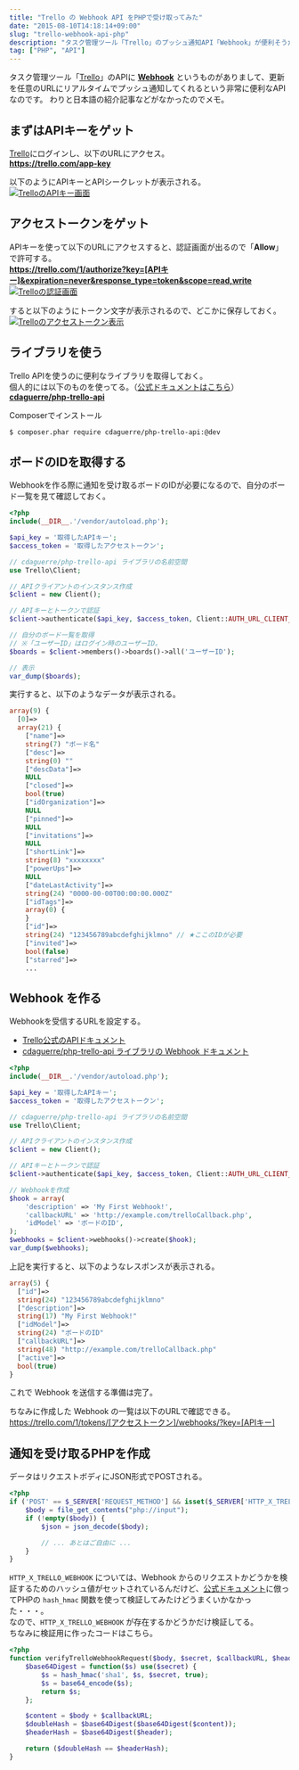 ```yaml
---
title: "Trello の Webhook API をPHPで受け取ってみた"
date: "2015-08-10T14:18:14+09:00"
slug: "trello-webhook-api-php"
description: "タスク管理ツール「Trello」のプッシュ通知API「Webhook」が便利そうだったのでPHPで処理してみた。"
tag: ["PHP", "API"]
---
```


タスク管理ツール「[Trello](https://trello.com)」のAPIに **[Webhook](https://trello.com/docs/gettingstarted/webhooks.html)** というものがありまして、更新を任意のURLにリアルタイムでプッシュ通知してくれるという非常に便利なAPIなのです。
わりと日本語の紹介記事などがなかったのでメモ。

<!--more-->

## まずはAPIキーをゲット

[Trello](https://trello.com)にログインし、以下のURLにアクセス。  
**https://trello.com/app-key**  

以下のようにAPIキーとAPIシークレットが表示される。  
[![TrelloのAPIキー画面](https://lh3.googleusercontent.com/yrhpTzAWFtwGLiNbqh4izus7UyYYg94RkZCUx90_te8=w623-h238-no)](https://lh3.googleusercontent.com/yrhpTzAWFtwGLiNbqh4izus7UyYYg94RkZCUx90_te8=w623-h238-no)


## アクセストークンをゲット

APIキーを使って以下のURLにアクセスすると、認証画面が出るので「**Allow**」で許可する。  
**https://trello.com/1/authorize?key=[APIキー]&expiration=never&response_type=token&scope=read,write**  
[![Trelloの認証画面](https://lh3.googleusercontent.com/Wtu80Fz60Aq6yHtZMbJQyU_wXn6Z7nDqlORqdV8TJiA=w590-h585-no)](https://lh3.googleusercontent.com/Wtu80Fz60Aq6yHtZMbJQyU_wXn6Z7nDqlORqdV8TJiA=w590-h585-no)  

すると以下のようにトークン文字が表示されるので、どこかに保存しておく。  
[![Trelloのアクセストークン表示](https://lh3.googleusercontent.com/8oEK4Zdsq5P9NqEMXbx6oVSFwdqZ0f16sLnd0PVjWfU=w457-h102-no)](https://lh3.googleusercontent.com/8oEK4Zdsq5P9NqEMXbx6oVSFwdqZ0f16sLnd0PVjWfU=w457-h102-no)

## ライブラリを使う

Trello APIを使うのに便利なライブラリを取得しておく。  
個人的には以下のものを使ってる。（[公式ドキュメントはこちら](https://github.com/cdaguerre/php-trello-api/blob/master/docs/Api/Index.md)）  
**[cdaguerre/php-trello-api](https://github.com/cdaguerre/php-trello-api)**  

Composerでインストール

```bash
$ composer.phar require cdaguerre/php-trello-api:@dev
```

## ボードのIDを取得する

Webhookを作る際に通知を受け取るボードのIDが必要になるので、自分のボード一覧を見て確認しておく。

```php
<?php
include(__DIR__.'/vendor/autoload.php');

$api_key = '取得したAPIキー';
$access_token = '取得したアクセストークン';

// cdaguerre/php-trello-api ライブラリの名前空間
use Trello\Client;

// APIクライアントのインスタンス作成
$client = new Client();

// APIキーとトークンで認証
$client->authenticate($api_key, $access_token, Client::AUTH_URL_CLIENT_ID);

// 自分のボード一覧を取得
// ※「ユーザーID」はログイン時のユーザーID。
$boards = $client->members()->boards()->all('ユーザーID');

// 表示
var_dump($boards);
```

実行すると、以下のようなデータが表示される。

```php
array(9) {
  [0]=>
  array(21) {
    ["name"]=>
    string(7) "ボード名"
    ["desc"]=>
    string(0) ""
    ["descData"]=>
    NULL
    ["closed"]=>
    bool(true)
    ["idOrganization"]=>
    NULL
    ["pinned"]=>
    NULL
    ["invitations"]=>
    NULL
    ["shortLink"]=>
    string(8) "xxxxxxxx"
    ["powerUps"]=>
    NULL
    ["dateLastActivity"]=>
    string(24) "0000-00-00T00:00:00.000Z"
    ["idTags"]=>
    array(0) {
    }
    ["id"]=>
    string(24) "123456789abcdefghijklmno" // ★ここのIDが必要
    ["invited"]=>
    bool(false)
    ["starred"]=>
    ...
```



## Webhook を作る

Webhookを受信するURLを設定する。

- [Trello公式のAPIドキュメント](https://trello.com/docs/gettingstarted/webhooks.html)
- [cdaguerre/php-trello-api ライブラリの Webhook ドキュメント](https://github.com/cdaguerre/php-trello-api/blob/master/docs/Api/Webhook.md)

```php
<?php
include(__DIR__.'/vendor/autoload.php');

$api_key = '取得したAPIキー';
$access_token = '取得したアクセストークン';

// cdaguerre/php-trello-api ライブラリの名前空間
use Trello\Client;

// APIクライアントのインスタンス作成
$client = new Client();

// APIキーとトークンで認証
$client->authenticate($api_key, $access_token, Client::AUTH_URL_CLIENT_ID);

// Webhookを作成
$hook = array(
    'description' => 'My First Webhook!',
    'callbackURL' => 'http://example.com/trelloCallback.php',
    'idModel' => 'ボードのID',
);
$webhooks = $client->webhooks()->create($hook);
var_dump($webhooks);
```

上記を実行すると、以下のようなレスポンスが表示される。

```php
array(5) {
  ["id"]=>
  string(24) "123456789abcdefghijklmno"
  ["description"]=>
  string(17) "My First Webhook!"
  ["idModel"]=>
  string(24) "ボードのID"
  ["callbackURL"]=>
  string(48) "http://example.com/trelloCallback.php"
  ["active"]=>
  bool(true)
}
```

これで Webhook を送信する準備は完了。  

ちなみに作成した Webhook の一覧は以下のURLで確認できる。  
https://trello.com/1/tokens/[アクセストークン]/webhooks/?key=[APIキー]


## 通知を受け取るPHPを作成

データはリクエストボディにJSON形式でPOSTされる。

```php
<?php
if ('POST' == $_SERVER['REQUEST_METHOD'] && isset($_SERVER['HTTP_X_TRELLO_WEBHOOK'])) {
    $body = file_get_contents("php://input");
    if (!empty($body)) {
        $json = json_decode($body);

        // ... あとはご自由に ...
    }
}
```

`HTTP_X_TRELLO_WEBHOOK` については、Webhook からのリクエストかどうかを検証するためのハッシュ値がセットされているんだけど、[公式ドキュメント](https://trello.com/docs/gettingstarted/webhooks.html#triggering-webhooks)に倣ってPHPの `hash_hmac` 関数を使って検証してみたけどうまくいかなかった・・・。  
なので、`HTTP_X_TRELLO_WEBHOOK` が存在するかどうかだけ検証してる。  
ちなみに検証用に作ったコードはこちら。

```php
<?php
function verifyTrelloWebhookRequest($body, $secret, $callbackURL, $header) {
    $base64Digest = function($s) use($secret) {
        $s = hash_hmac('sha1', $s, $secret, true);
        $s = base64_encode($s);
        return $s;
    };

    $content = $body + $callbackURL;
    $doubleHash = $base64Digest($base64Digest($content));
    $headerHash = $base64Digest($header);

    return ($doubleHash == $headerHash);
}
```
